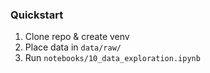 ### Quickstart
1. Clone repo & create venv
2. Place data in `data/raw/`
3. Run `notebooks/10_data_exploration.ipynb`